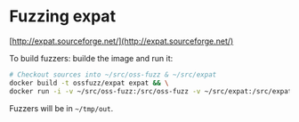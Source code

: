 Fuzzing expat
=============

[http://expat.sourceforge.net/](http://expat.sourceforge.net/)

To build fuzzers: builde the image and run it:
````bash
# Checkout sources into ~/src/oss-fuzz & ~/src/expat
docker build -t ossfuzz/expat expat && \
docker run -i -v ~/src/oss-fuzz:/src/oss-fuzz -v ~/src/expat:/src/expat -v ~/tmp/out:/out -t ossfuzz/expat
````
Fuzzers will be in `~/tmp/out`.


